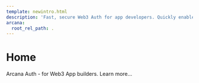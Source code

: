 ```yaml
---
template: newintro.html
description: 'Fast, secure Web3 Auth for app developers. Quickly enable Web2-like user onboarding in Web3 apps. Let authenticated users sign blockchain transactions in a jiffy.'
arcana:
  root_rel_path: .
---
```


# Home

Arcana Auth - for Web3 App builders. Learn more...
